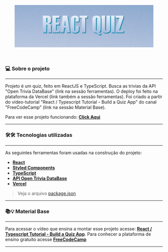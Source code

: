 <p align="center">
   <img src="./src/images/logo.PNG" alt="React Quiz"/>
</p>

</br>

### 💻 Sobre o projeto

---

Projeto é um quiz, feito em ReactJS e TypeScript. Busca as trivias da API "Open Trivia DataBase" (link na sessão ferramentas). O deploy foi feito na plataforma da Vercel (link também a sessão ferramentas).
Foi criado a partir do vídeo-tutorial "React / Typescript Tutorial - Build a Quiz App" do canal "FreeCodeCamp" (link na sessão Material Base).

Para ver esse projeto funcionando: **[Click Aqui](https://quiz-react-app.vercel.app/)**

---

### 🛠🛠 Tecnologias utilizadas

---

As seguintes ferramentas foram usadas na construção do projeto:

- **[React](https://reactjs.org/)**
- **[Styled Components](https://github.com/styled-components/styled-components)**
- **[TypeScript](https://www.typescriptlang.org/)**
- **[API Open Trivia DataBase](https://opentdb.com/api_config.php)**
- **[Vercel](https://vercel.com/)**

> Veja o arquivo [package.json](https://github.com/fagnerzulin/quiz-react-app/blob/main/package.json)

---

### 📚💡 Material Base

---

Para acessar o vídeo que ensina a montar esse projeto acesse: **[React / Typescript Tutorial - Build a Quiz App](https://www.youtube.com/watch?v=F2JCjVSZlG0)**. Para conhecer a plataforma de ensino gratuito acesse **[FreeCodeCamp](https://www.freecodecamp.org/learn/)**

---
